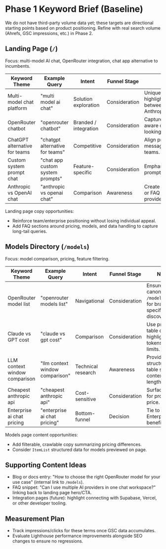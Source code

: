 # Phase 1 Keyword Brief (Baseline)

We do not have third-party volume data yet; these targets are directional starting points based on product positioning. Refine with real search volume (Ahrefs, GSC impressions, etc.) in Phase 2.

## Landing Page (`/`)

Focus: multi-model AI chat, OpenRouter integration, chat app alternative to incumbents.

| Keyword Theme                 | Example Query                    | Intent                | Funnel Stage  | Notes                                                                      |
| ----------------------------- | -------------------------------- | --------------------- | ------------- | -------------------------------------------------------------------------- |
| Multi-model chat platform     | "multi model ai chat"            | Solution exploration  | Consideration | Unique differentiator—highlight switching between Anthropic/OpenAI/Google. |
| OpenRouter chatbot            | "openrouter chatbot"             | Branded / integration | Consideration | Capture users already aware of OpenRouter looking for UI.                  |
| ChatGPT alternative for teams | "chatgpt alternative for teams"  | Competitive           | Consideration | Align pricing/feature messaging for small teams.                           |
| Custom system prompt chat     | "chat app custom system prompts" | Feature-specific      | Consideration | Emphasize session-level prompt control.                                    |
| Anthropic vs OpenAI chat      | "anthropic vs openai chat"       | Comparison            | Awareness     | Create supporting content or FAQ referencing provider flexibility.         |

Landing page copy opportunities:

- Reinforce team/enterprise positioning without losing individual appeal.
- Add FAQ sections around pricing, models, and data handling to capture long-tail queries.

## Models Directory (`/models`)

Focus: model comparison, pricing, feature filtering.

| Keyword Theme                 | Example Query                   | Intent             | Funnel Stage  | Notes                                                          |
| ----------------------------- | ------------------------------- | ------------------ | ------------- | -------------------------------------------------------------- |
| OpenRouter model list         | "openrouter models list"        | Navigational       | Consideration | Ensure canonical `/models` ranks for brand-specific discovery. |
| Claude vs GPT cost            | "claude vs gpt cost"            | Comparison         | Consideration | Use pricing table data, highlight tokens/request limits.       |
| LLM context window comparison | "llm context window comparison" | Technical research | Awareness     | Provide structured table showing context lengths.              |
| Cheapest anthropic api        | "cheapest anthropic api"        | Cost-sensitive     | Consideration | Surface filters for provider + price.                          |
| Enterprise ai chat pricing    | "enterprise ai chat pricing"    | Bottom-funnel      | Decision      | Tie to Enterprise tier benefits.                               |

Models page content opportunities:

- Add filterable, crawlable copy summarizing pricing differences.
- Consider `ItemList` structured data for models previewed on page.

## Supporting Content Ideas

- Blog or docs entry: "How to choose the right OpenRouter model for your use case" (internal link to `/models`).
- FAQ snippet: "Can I use multiple AI providers in one chat workspace?" linking back to landing page hero/CTA.
- Integration pages (future): highlight connecting with Supabase, Vercel, or other developer tooling.

## Measurement Plan

- Track impressions/clicks for these terms once GSC data accumulates.
- Evaluate Lighthouse performance improvements alongside SEO changes to ensure no regressions.
